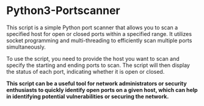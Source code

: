 # Python3-Portscanner

This script is a simple Python port scanner that allows you to scan a specified host for open or closed ports within a specified range. It utilizes socket programming and multi-threading to efficiently scan multiple ports simultaneously.
<br>

To use the script, you need to provide the host you want to scan and specify the starting and ending ports to scan. The script will then display the status of each port, indicating whether it is open or closed.
<b>

This script can be a useful tool for network administrators or security enthusiasts to quickly identify open ports on a given host, which can help in identifying potential vulnerabilities or securing the network.
